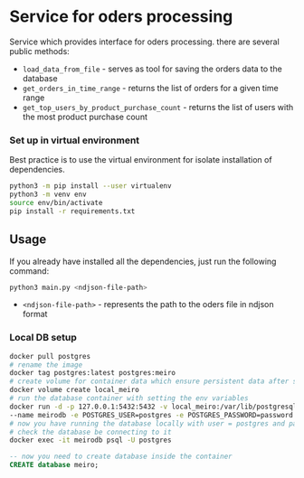 # Service for oders processing
Service which provides interface for oders processing.
there are several public methods:
- `load_data_from_file` - serves as tool for saving the orders data to the database
- `get_orders_in_time_range` - returns the list of orders for a given time range
- `get_top_users_by_product_purchase_count` - returns the list of users with the most product purchase count

### Set up in virtual environment
Best practice is to use the virtual environment for isolate installation of dependencies.
```bash
python3 -m pip install --user virtualenv
python3 -m venv env
source env/bin/activate
pip install -r requirements.txt
```

## Usage
If you already have installed all the dependencies, just run the following command:
```bash
python3 main.py <ndjson-file-path>
```
- `<ndjson-file-path>` - represents the path to the oders file in ndjson format

### Local DB setup
```bash
docker pull postgres
# rename the image
docker tag postgres:latest postgres:meiro
# create volume for container data which ensure persistent data after stopping the container
docker volume create local_meiro
# run the database container with setting the env variables
docker run -d -p 127.0.0.1:5432:5432 -v local_meiro:/var/lib/postgresql/data \
--name meirodb -e POSTGRES_USER=postgres -e POSTGRES_PASSWORD=password postgres:meiro
# now you have running the database locally with user = postgres and password = password
# check the database be connecting to it
docker exec -it meirodb psql -U postgres
```
```sql
-- now you need to create database inside the container
CREATE database meiro;
```
